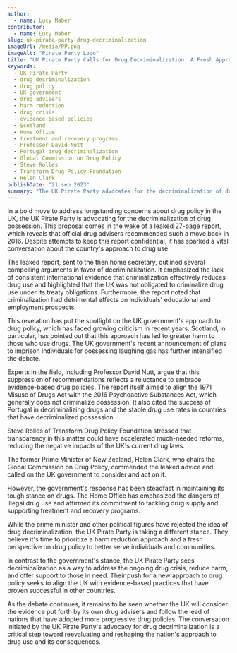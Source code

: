 ```yaml
---
author:
  - name: Lucy Maber
contributor:
  - name: Lucy Maber
slug: uk-pirate-party-drug-decriminalization
imageUrl: /media/PP.png
imageAlt: "Pirate Party Logo"
title: "UK Pirate Party Calls for Drug Decriminalization: A Fresh Approach to Drug Policy"
keywords:
  - UK Pirate Party
  - drug decriminalization
  - drug policy
  - UK government
  - drug advisers
  - harm reduction
  - drug crisis
  - evidence-based policies
  - Scotland
  - Home Office
  - treatment and recovery programs
  - Professor David Nutt
  - Portugal drug decriminalization
  - Global Commission on Drug Policy
  - Steve Rolles
  - Transform Drug Policy Foundation
  - Helen Clark
publishDate: "21 sep 2023"
summary: "The UK Pirate Party advocates for the decriminalization of drug possession in the UK, citing a leaked report from 2016 by official drug advisers. The report emphasizes the lack of international evidence supporting drug criminalization and its negative effects on individuals. The government's tough stance on drugs faces growing criticism, with calls for evidence-based policies."
---
```

In a bold move to address longstanding concerns about drug policy in the UK, the UK Pirate Party is advocating for the decriminalization of drug possession. This proposal comes in the wake of a leaked 27-page report, which reveals that official drug advisers recommended such a move back in 2016. Despite attempts to keep this report confidential, it has sparked a vital conversation about the country's approach to drug use.

The leaked report, sent to the then home secretary, outlined several compelling arguments in favor of decriminalization. It emphasized the lack of consistent international evidence that criminalization effectively reduces drug use and highlighted that the UK was not obligated to criminalize drug use under its treaty obligations. Furthermore, the report noted that criminalization had detrimental effects on individuals' educational and employment prospects.

This revelation has put the spotlight on the UK government's approach to drug policy, which has faced growing criticism in recent years. Scotland, in particular, has pointed out that this approach has led to greater harm to those who use drugs. The UK government's recent announcement of plans to imprison individuals for possessing laughing gas has further intensified the debate.

Experts in the field, including Professor David Nutt, argue that this suppression of recommendations reflects a reluctance to embrace evidence-based drug policies. The report itself aimed to align the 1971 Misuse of Drugs Act with the 2016 Psychoactive Substances Act, which generally does not criminalize possession. It also cited the success of Portugal in decriminalizing drugs and the stable drug use rates in countries that have decriminalized possession.

Steve Rolles of Transform Drug Policy Foundation stressed that transparency in this matter could have accelerated much-needed reforms, reducing the negative impacts of the UK's current drug laws.

The former Prime Minister of New Zealand, Helen Clark, who chairs the Global Commission on Drug Policy, commended the leaked advice and called on the UK government to consider and act on it.

However, the government's response has been steadfast in maintaining its tough stance on drugs. The Home Office has emphasized the dangers of illegal drug use and affirmed its commitment to tackling drug supply and supporting treatment and recovery programs.

While the prime minister and other political figures have rejected the idea of drug decriminalization, the UK Pirate Party is taking a different stance. They believe it's time to prioritize a harm reduction approach and a fresh perspective on drug policy to better serve individuals and communities.

In contrast to the government's stance, the UK Pirate Party sees decriminalization as a way to address the ongoing drug crisis, reduce harm, and offer support to those in need. Their push for a new approach to drug policy seeks to align the UK with evidence-based practices that have proven successful in other countries.

As the debate continues, it remains to be seen whether the UK will consider the evidence put forth by its own drug advisers and follow the lead of nations that have adopted more progressive drug policies. The conversation initiated by the UK Pirate Party's advocacy for drug decriminalization is a critical step toward reevaluating and reshaping the nation's approach to drug use and its consequences.
